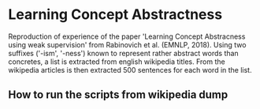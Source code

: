 # Learning Concept Abstractness

Reproduction of experience of the paper 'Learning Concept Abstracness using weak supervision' from Rabinovich et al. (EMNLP, 2018). Using two suffixes ('-ism', '-ness') known to represent rather abstract words than concretes, a list is extracted from english wikipedia titles. From the wikipedia articles is then extracted 500 sentences for each word in the list. 

## How to run the scripts from wikipedia dump

